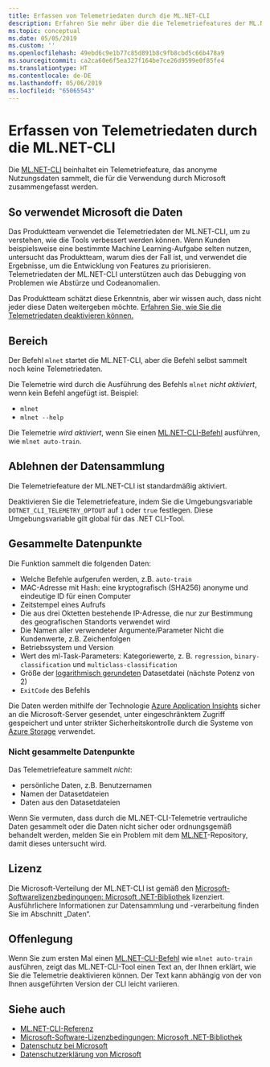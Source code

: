 ```yaml
---
title: Erfassen von Telemetriedaten durch die ML.NET-CLI
description: Erfahren Sie mehr über die die Telemetriefeatures der ML.NET-CLI, die Nutzungsinformationen für die Analyse darüber erfassen, welche Daten gesammelt werden. Erfahren Sie auch, wie Sie diese Features deaktivieren können. Außerdem finden Sie hier Links zur .NET-Lizenzvereinbarung und Informationen zur Einhaltung der DSGVO durch Microsoft.
ms.topic: conceptual
ms.date: 05/05/2019
ms.custom: ''
ms.openlocfilehash: 49ebd6c9e1b77c85d891b8c9fb8cbd5c66b478a9
ms.sourcegitcommit: ca2ca60e6f5ea327f164be7ce26d9599e0f85fe4
ms.translationtype: HT
ms.contentlocale: de-DE
ms.lasthandoff: 05/06/2019
ms.locfileid: "65065543"
---
```

# <a name="telemetry-collection-by-the-mlnet-cli"></a>Erfassen von Telemetriedaten durch die ML.NET-CLI

Die [ML.NET-CLI](http://aka.ms/mlnet-cli) beinhaltet ein Telemetriefeature, das anonyme Nutzungsdaten sammelt, die für die Verwendung durch Microsoft zusammengefasst werden.

## <a name="how-microsoft-uses-the-data"></a>So verwendet Microsoft die Daten

Das Produktteam verwendet die Telemetriedaten der ML.NET-CLI, um zu verstehen, wie die Tools verbessert werden können. Wenn Kunden beispielsweise eine bestimmte Machine Learning-Aufgabe selten nutzen, untersucht das Produktteam, warum dies der Fall ist, und verwendet die Ergebnisse, um die Entwicklung von Features zu priorisieren. Telemetriedaten der ML.NET-CLI unterstützen auch das Debugging von Problemen wie Abstürze und Codeanomalien. 

Das Produktteam schätzt diese Erkenntnis, aber wir wissen auch, dass nicht jeder diese Daten weitergeben möchte. [Erfahren Sie, wie Sie die Telemetriedaten deaktivieren können.](#opt-out-of-data-collection)

## <a name="scope"></a>Bereich

Der Befehl `mlnet` startet die ML.NET-CLI, aber die Befehl selbst sammelt noch keine Telemetriedaten.

Die Telemetrie wird durch die Ausführung des Befehls `mlnet` *nicht aktiviert*, wenn kein Befehl angefügt ist. Beispiel:

- `mlnet`
- `mlnet --help`

Die Telemetrie *wird aktiviert*, wenn Sie einen [ML.NET-CLI-Befehl](../reference/ml-net-cli-reference.md) ausführen, wie `mlnet auto-train`.

## <a name="opt-out-of-data-collection"></a>Ablehnen der Datensammlung

Die Telemetriefeature der ML.NET-CLI ist standardmäßig aktiviert.

Deaktivieren Sie die Telemetriefeature, indem Sie die Umgebungsvariable `DOTNET_CLI_TELEMETRY_OPTOUT` auf `1` oder `true` festlegen. Diese Umgebungsvariable gilt global für das .NET CLI-Tool.

## <a name="data-points-collected"></a>Gesammelte Datenpunkte

Die Funktion sammelt die folgenden Daten:

- Welche Befehle aufgerufen werden, z.B. `auto-train`
- MAC-Adresse mit Hash: eine kryptografisch (SHA256) anonyme und eindeutige ID für einen Computer
- Zeitstempel eines Aufrufs
- Die aus drei Oktetten bestehende IP-Adresse, die nur zur Bestimmung des geografischen Standorts verwendet wird
- Die Namen aller verwendeter Argumente/Parameter Nicht die Kundenwerte, z.B. Zeichenfolgen
- Betriebssystem und Version
- Wert des ml-Task-Parameters: Kategoriewerte, z. B. `regression`, `binary-classification` und `multiclass-classification`
- Größe der [logarithmisch gerundeten](https://en.wikipedia.org/wiki/Rounding#Rounding_to_a_specified_power) Datasetdatei (nächste Potenz von 2)
- `ExitCode` des Befehls

Die Daten werden mithilfe der Technologie [Azure Application Insights](https://azure.microsoft.com/services/application-insights/) sicher an die Microsoft-Server gesendet, unter eingeschränktem Zugriff gespeichert und unter strikter Sicherheitskontrolle durch die Systeme von [Azure Storage](https://azure.microsoft.com/services/storage/) verwendet.

### <a name="data-points-not-collected"></a>Nicht gesammelte Datenpunkte
Das Telemetriefeature sammelt *nicht*:
- persönliche Daten, z.B. Benutzernamen
- Namen der Datasetdateien
- Daten aus den Datasetdateien

Wenn Sie vermuten, dass durch die ML.NET-CLI-Telemetrie vertrauliche Daten gesammelt oder die Daten nicht sicher oder ordnungsgemäß behandelt werden, melden Sie ein Problem mit dem [ML.NET](https://github.com/dotnet/machinelearning)-Repository, damit dieses untersucht wird.

## <a name="license"></a>Lizenz

Die Microsoft-Verteilung der ML.NET-CLI ist gemäß den [Microsoft-Softwarelizenzbedingungen: Microsoft .NET-Bibliothek](https://aka.ms/dotnet-core-eula) lizenziert. Ausführlichere Informationen zur Datensammlung und -verarbeitung finden Sie im Abschnitt „Daten“.

## <a name="disclosure"></a>Offenlegung

Wenn Sie zum ersten Mal einen [ML.NET-CLI-Befehl](../reference/ml-net-cli-reference.md) wie `mlnet auto-train` ausführen, zeigt das ML.NET-CLI-Tool einen Text an, der Ihnen erklärt, wie Sie die Telemetrie deaktivieren können. Der Text kann abhängig von der von Ihnen ausgeführten Version der CLI leicht variieren.

## <a name="see-also"></a>Siehe auch
- [ML.NET-CLI-Referenz](../reference/ml-net-cli-reference.md)
- [Microsoft-Software-Lizenzbedingungen: Microsoft .NET-Bibliothek](https://aka.ms/dotnet-core-eula)
- [Datenschutz bei Microsoft](https://www.microsoft.com/en-us/trustcenter/privacy/)
- [Datenschutzerklärung von Microsoft](https://privacy.microsoft.com/en-us/privacystatement)
